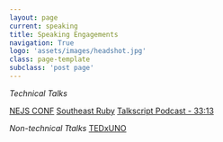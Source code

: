 ```yaml
---
layout: page
current: speaking
title: Speaking Engagements
navigation: True
logo: 'assets/images/headshot.jpg'
class: page-template
subclass: 'post page'
---
```


*Technical Talks*

[NEJS CONF](https://2018.nejsconf.com/speakers/haubertdashery/)
[Southeast Ruby](https://2018.southeastruby.com/)
[Talkscript Podcast - 33:13](https://www.sitepen.com/blog/2018/08/09/episode-12-margiemapmad-russian-scientistserverless-server-live-at-nejs/)

*Non-technical Ttalks*
[TEDxUNO](https://www.youtube.com/watch?v=x7VPDhbjOEA)